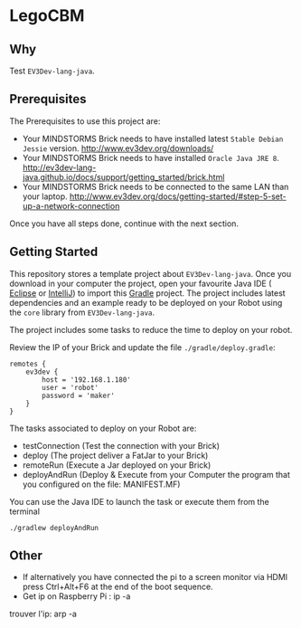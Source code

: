 # LegoCBM
## Why

Test `EV3Dev-lang-java`.

## Prerequisites

The Prerequisites to use this project are:

- Your MINDSTORMS Brick needs to have installed latest `Stable Debian Jessie` version. http://www.ev3dev.org/downloads/
- Your MINDSTORMS Brick needs to have installed `Oracle Java JRE 8`. http://ev3dev-lang-java.github.io/docs/support/getting_started/brick.html 
- Your MINDSTORMS Brick needs to be connected to the same LAN than your laptop. http://www.ev3dev.org/docs/getting-started/#step-5-set-up-a-network-connection

Once you have all steps done, continue with the next section.

## Getting Started

This repository stores a template project about `EV3Dev-lang-java`. 
Once you download in your computer the project, 
open your favourite Java IDE ( [Eclipse](https://eclipse.org/home/index.php) or [IntelliJ](https://www.jetbrains.com/idea/))
to import this [Gradle](https://gradle.org/) project. The project includes latest dependencies and
an example ready to be deployed on your Robot using the `core` library from `EV3Dev-lang-java`.

The project includes some tasks to reduce the time to deploy on your robot.

Review the IP of your Brick and update the file `./gradle/deploy.gradle`:

```
remotes {
    ev3dev {
        host = '192.168.1.180'
        user = 'robot'
        password = 'maker'
    }
}
```

The tasks associated to deploy on your Robot are:

- testConnection (Test the connection with your Brick)
- deploy (The project deliver a FatJar to your Brick)
- remoteRun (Execute a Jar deployed on your Brick)
- deployAndRun (Deploy & Execute from your Computer the program that you configured on the file: MANIFEST.MF)

You can use the Java IDE to launch the task or execute them from the terminal

```
./gradlew deployAndRun
```

## Other
- If alternatively you have connected the pi to a screen monitor via HDMI press Ctrl+Alt+F6 at the end of the boot sequence.
- Get ip on Raspberry Pi : ip -a



trouver l'ip: arp -a